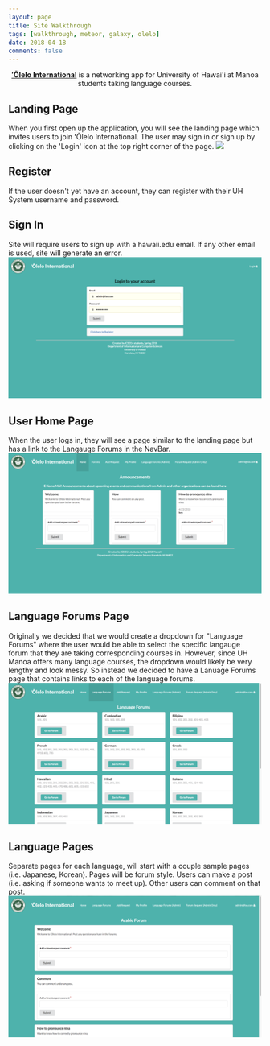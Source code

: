 ```yaml
---
layout: page
title: Site Walkthrough
tags: [walkthrough, meteor, galaxy, olelo]
date: 2018-04-18
comments: false
---
```

    
<center><a href="http://olelointernational.meteorapp.com/#/"><b>ʻŌlelo International</b></a> is a networking app for University of Hawai'i at Manoa students taking language courses.</center>

## Landing Page
When you first open up the application, you will see the landing page which invites users to join ʻŌlelo International. The user may sign in or sign up by clicking on the 'Login' icon at the top right corner of the page.
<img src="/assets/img/olelo-landing-1.png">

## Register
If the user doesn't yet have an account, they can register with their UH System username and password.

## Sign In
Site will require users to sign up with a hawaii.edu email. If any other email is used, site will generate an error.
<img src="/assets/img/LogIn.png">
      
## User Home Page
When the user logs in, they will see a page similar to the landing page but has a link to the Langauge Forums in the NavBar. 
<img src="/assets/img/HomePage.png">

## Language Forums Page
Originally we decided that we would create a dropdown for "Language Forums" where the user would be able to select the specific langauge forum that they are taking corresponding courses in. However, since UH Manoa offers many language courses, the dropdown would likely be very lengthy and look messy. So instead we decided to have a Lanuage Forums page that contains links to each of the language forums.
<img src="/assets/img/LanguageForums.png">

## Language Pages
Separate pages for each language, will start with a couple sample pages (i.e. Japanese, Korean).
Pages will be forum style. Users can make a post (i.e. asking if someone wants to meet up). Other users can comment on that post.
<img src="/assets/img/ArabicForum.png">
